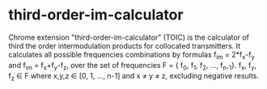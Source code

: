 # third-order-im-calculator
  Chrome extension "third-order-im-calculator" (TOIC) is the calculator of third the order intermodulation products for collocated transmitters.
It calculates all possible frequencies combinations by formulas f<sub>im</sub> = 2*f<sub>x</sub>-f<sub>y</sub> and f<sub>im</sub> = f<sub>x</sub>+f<sub>y</sub>-f<sub>z</sub>, over the set of frequencies F = { f<sub>0</sub>, f<sub>1</sub>, f<sub>2</sub>, ..., f<sub>n-1</sub>}. f<sub>x</sub>, f<sub>y</sub>, f<sub>z</sub> &isin; F where x,y,z &isin; [0, 1, ..., n-1] and x &ne; y &ne; z, excluding negative results.